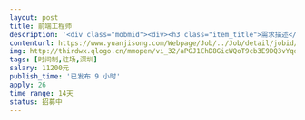 ```yaml
---                
layout: post       
title: 前端工程师           
description: '<div class="mobmid"><div><h3 class="item_title">需求描述</h3><p>职责：<br/> <br/>完成公司App, PC端Web产品的迭代开发，保证优秀的用户体验<br/>编写高质量、整洁简单、可维护性的代码；构建可重复使用的代码以及公共库<br/>不断优化现有产品，提高系统速度、稳定性、可扩展性；不断提升用户体验<br/> <br/>要求：<br/> <br/>1. 一年以上前端经验<br/>2. 有大型网站、App前端开发优先<br/>3. 精通JavaScript, 擅长CSS/CSS3，HTML/HTML5，熟悉ES6<br/>4. 擅长处理PC、手机浏览器兼容性（IE我们只兼容IE11+，以及手机端浏览器）<br/>5. 擅长React/Vue/Angular/Inferno/Svelte等一个或多个UI框架<br/>6. 熟悉一款CSS框架、CSS预处理器等，例如Bootstrap, Sass/Less等优先<br/>7. 熟悉Hybrid App开发优先<br/>8. 熟悉前端性能优化、前端安全<br/>9. 有过实际node项目经验优先<br/>10. 主动积极，独立思考能力，优秀的解决问题的能力</p></div><!--info end--></div>'     
contenturl: https://www.yuanjisong.com/Webpage/Job/../Job/detail/jobid/101492      
img: http://thirdwx.qlogo.cn/mmopen/vi_32/aPGJ1EhD8GicWQoT9cb3E9DQ3vYqdmFDcS6UCrbpbx4ic4QMibficr2BFqwWYPJcp8rvzWtmTmPpDBKvpngzhLUAKQ/132             
tags: [时间制,驻场,深圳]            
salary: 11200元          
publish_time: '已发布 9 小时'         
apply: 26                   
time_range: 14天              
status: 招募中                  
---                 
```

